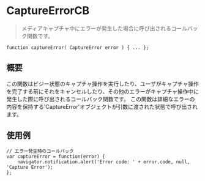 CaptureErrorCB
==============

> メディアキャプチャ中にエラーが発生した場合に呼び出されるコールバック関数です。

    function captureError( CaptureError error ) { ... };

概要
-----------

この関数はビジー状態のキャプチャ操作を実行したり、ユーザがキャプチャ操作を完了する前にそれをキャンセルしたり、その他のエラーがキャプチャ操作中に発生した際に呼び出されるコールバック関数です。
この関数は詳細なエラーの内容を保持する'CaptureError'オブジェクトが引数に渡された状態で呼び出されます。


使用例
-------------

    // エラー発生時のコールバック
    var captureError = function(error) {
        navigator.notification.alert('Error code: ' + error.code, null, 'Capture Error');
    };
